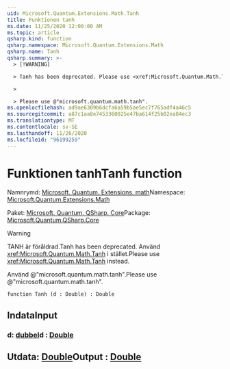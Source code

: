 ```yaml
---
uid: Microsoft.Quantum.Extensions.Math.Tanh
title: Funktionen tanh
ms.date: 11/25/2020 12:00:00 AM
ms.topic: article
qsharp.kind: function
qsharp.namespace: Microsoft.Quantum.Extensions.Math
qsharp.name: Tanh
qsharp.summary: >-
  > [!WARNING]

  > Tanh has been deprecated. Please use <xref:Microsoft.Quantum.Math.Tanh> instead.

  >

  > Please use @"microsoft.quantum.math.tanh".
ms.openlocfilehash: ad9ae6309b6dcfa6a59b5ae5ec7f765adf4a46c5
ms.sourcegitcommit: a87c1aa8e7453360025e47ba614f25b02ea84ec3
ms.translationtype: MT
ms.contentlocale: sv-SE
ms.lasthandoff: 11/26/2020
ms.locfileid: "96199259"
---
```

# <a name="tanh-function"></a><span data-ttu-id="db591-102">Funktionen tanh</span><span class="sxs-lookup"><span data-stu-id="db591-102">Tanh function</span></span>

<span data-ttu-id="db591-103">Namnrymd: [Microsoft. Quantum. Extensions. math](xref:Microsoft.Quantum.Extensions.Math)</span><span class="sxs-lookup"><span data-stu-id="db591-103">Namespace: [Microsoft.Quantum.Extensions.Math](xref:Microsoft.Quantum.Extensions.Math)</span></span>

<span data-ttu-id="db591-104">Paket: [Microsoft. Quantum. QSharp. Core](https://nuget.org/packages/Microsoft.Quantum.QSharp.Core)</span><span class="sxs-lookup"><span data-stu-id="db591-104">Package: [Microsoft.Quantum.QSharp.Core](https://nuget.org/packages/Microsoft.Quantum.QSharp.Core)</span></span>


> [!WARNING]
> <span data-ttu-id="db591-105">TANH är föråldrad.</span><span class="sxs-lookup"><span data-stu-id="db591-105">Tanh has been deprecated.</span></span> <span data-ttu-id="db591-106">Använd <xref:Microsoft.Quantum.Math.Tanh> i stället.</span><span class="sxs-lookup"><span data-stu-id="db591-106">Please use <xref:Microsoft.Quantum.Math.Tanh> instead.</span></span>
>
> <span data-ttu-id="db591-107">Använd @"microsoft.quantum.math.tanh".</span><span class="sxs-lookup"><span data-stu-id="db591-107">Please use @"microsoft.quantum.math.tanh".</span></span>



```qsharp
function Tanh (d : Double) : Double
```


## <a name="input"></a><span data-ttu-id="db591-108">Indata</span><span class="sxs-lookup"><span data-stu-id="db591-108">Input</span></span>

### <a name="d--double"></a><span data-ttu-id="db591-109">d: [dubbel](xref:microsoft.quantum.lang-ref.double)</span><span class="sxs-lookup"><span data-stu-id="db591-109">d : [Double](xref:microsoft.quantum.lang-ref.double)</span></span>





## <a name="output--double"></a><span data-ttu-id="db591-110">Utdata: [Double](xref:microsoft.quantum.lang-ref.double)</span><span class="sxs-lookup"><span data-stu-id="db591-110">Output : [Double](xref:microsoft.quantum.lang-ref.double)</span></span>


